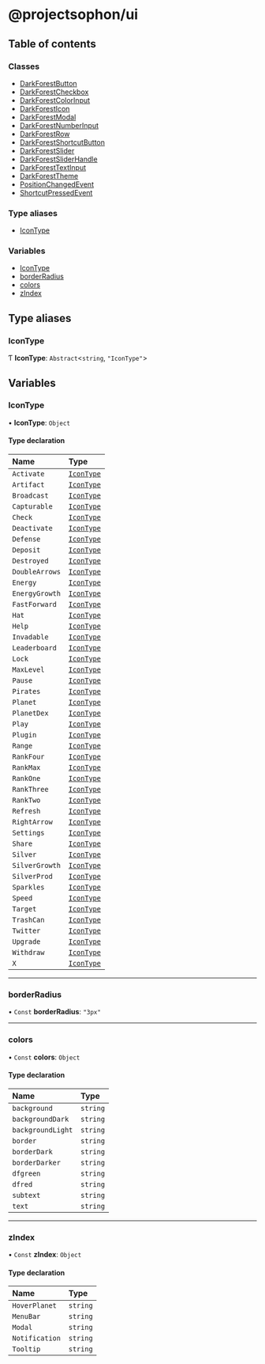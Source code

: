 # @projectsophon/ui

## Table of contents

### Classes

- [DarkForestButton](classes/DarkForestButton.md)
- [DarkForestCheckbox](classes/DarkForestCheckbox.md)
- [DarkForestColorInput](classes/DarkForestColorInput.md)
- [DarkForestIcon](classes/DarkForestIcon.md)
- [DarkForestModal](classes/DarkForestModal.md)
- [DarkForestNumberInput](classes/DarkForestNumberInput.md)
- [DarkForestRow](classes/DarkForestRow.md)
- [DarkForestShortcutButton](classes/DarkForestShortcutButton.md)
- [DarkForestSlider](classes/DarkForestSlider.md)
- [DarkForestSliderHandle](classes/DarkForestSliderHandle.md)
- [DarkForestTextInput](classes/DarkForestTextInput.md)
- [DarkForestTheme](classes/DarkForestTheme.md)
- [PositionChangedEvent](classes/PositionChangedEvent.md)
- [ShortcutPressedEvent](classes/ShortcutPressedEvent.md)

### Type aliases

- [IconType](README.md#icontype)

### Variables

- [IconType](README.md#icontype)
- [borderRadius](README.md#borderradius)
- [colors](README.md#colors)
- [zIndex](README.md#zindex)

## Type aliases

### IconType

Ƭ **IconType**: `Abstract`<`string`, `"IconType"`\>

## Variables

### IconType

• **IconType**: `Object`

#### Type declaration

| Name           | Type                             |
| :------------- | :------------------------------- |
| `Activate`     | [`IconType`](README.md#icontype) |
| `Artifact`     | [`IconType`](README.md#icontype) |
| `Broadcast`    | [`IconType`](README.md#icontype) |
| `Capturable`   | [`IconType`](README.md#icontype) |
| `Check`        | [`IconType`](README.md#icontype) |
| `Deactivate`   | [`IconType`](README.md#icontype) |
| `Defense`      | [`IconType`](README.md#icontype) |
| `Deposit`      | [`IconType`](README.md#icontype) |
| `Destroyed`    | [`IconType`](README.md#icontype) |
| `DoubleArrows` | [`IconType`](README.md#icontype) |
| `Energy`       | [`IconType`](README.md#icontype) |
| `EnergyGrowth` | [`IconType`](README.md#icontype) |
| `FastForward`  | [`IconType`](README.md#icontype) |
| `Hat`          | [`IconType`](README.md#icontype) |
| `Help`         | [`IconType`](README.md#icontype) |
| `Invadable`    | [`IconType`](README.md#icontype) |
| `Leaderboard`  | [`IconType`](README.md#icontype) |
| `Lock`         | [`IconType`](README.md#icontype) |
| `MaxLevel`     | [`IconType`](README.md#icontype) |
| `Pause`        | [`IconType`](README.md#icontype) |
| `Pirates`      | [`IconType`](README.md#icontype) |
| `Planet`       | [`IconType`](README.md#icontype) |
| `PlanetDex`    | [`IconType`](README.md#icontype) |
| `Play`         | [`IconType`](README.md#icontype) |
| `Plugin`       | [`IconType`](README.md#icontype) |
| `Range`        | [`IconType`](README.md#icontype) |
| `RankFour`     | [`IconType`](README.md#icontype) |
| `RankMax`      | [`IconType`](README.md#icontype) |
| `RankOne`      | [`IconType`](README.md#icontype) |
| `RankThree`    | [`IconType`](README.md#icontype) |
| `RankTwo`      | [`IconType`](README.md#icontype) |
| `Refresh`      | [`IconType`](README.md#icontype) |
| `RightArrow`   | [`IconType`](README.md#icontype) |
| `Settings`     | [`IconType`](README.md#icontype) |
| `Share`        | [`IconType`](README.md#icontype) |
| `Silver`       | [`IconType`](README.md#icontype) |
| `SilverGrowth` | [`IconType`](README.md#icontype) |
| `SilverProd`   | [`IconType`](README.md#icontype) |
| `Sparkles`     | [`IconType`](README.md#icontype) |
| `Speed`        | [`IconType`](README.md#icontype) |
| `Target`       | [`IconType`](README.md#icontype) |
| `TrashCan`     | [`IconType`](README.md#icontype) |
| `Twitter`      | [`IconType`](README.md#icontype) |
| `Upgrade`      | [`IconType`](README.md#icontype) |
| `Withdraw`     | [`IconType`](README.md#icontype) |
| `X`            | [`IconType`](README.md#icontype) |

---

### borderRadius

• `Const` **borderRadius**: `"3px"`

---

### colors

• `Const` **colors**: `Object`

#### Type declaration

| Name              | Type     |
| :---------------- | :------- |
| `background`      | `string` |
| `backgroundDark`  | `string` |
| `backgroundLight` | `string` |
| `border`          | `string` |
| `borderDark`      | `string` |
| `borderDarker`    | `string` |
| `dfgreen`         | `string` |
| `dfred`           | `string` |
| `subtext`         | `string` |
| `text`            | `string` |

---

### zIndex

• `Const` **zIndex**: `Object`

#### Type declaration

| Name           | Type     |
| :------------- | :------- |
| `HoverPlanet`  | `string` |
| `MenuBar`      | `string` |
| `Modal`        | `string` |
| `Notification` | `string` |
| `Tooltip`      | `string` |

